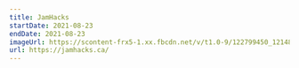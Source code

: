```yaml
---
title: JamHacks
startDate: 2021-08-23
endDate: 2021-08-23
imageUrl: https://scontent-frx5-1.xx.fbcdn.net/v/t1.0-9/122799450_1214879735560923_2491547548676632492_o.png?_nc_cat=100&ccb=3&_nc_sid=6e5ad9&_nc_ohc=fJBfz-CeiqUAX_-ToaB&_nc_ht=scontent-frx5-1.xx&oh=f7a85876af58e259987db183a7d1a660&oe=605BD954
url: https://jamhacks.ca/
---
```

